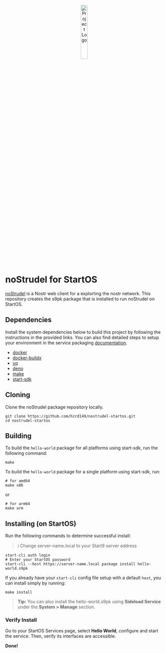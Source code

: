 <p align="center">
  <img src="https://raw.githubusercontent.com/hzrd149/nostrudel/next/screenshots/icon.svg" alt="Project Logo" width="21%">
</p>

# noStrudel for StartOS

[noStrudel](https://github.com/hzrd149/nostrudel) is a Nostr web client for a explorting the nostr network. This repository creates the s9pk package that is installed to run noStrudel on StartOS.

## Dependencies

Install the system dependencies below to build this project by following the instructions in the provided links. You can also find detailed steps to setup your environment in the service packaging [documentation](https://github.com/Start9Labs/service-pipeline#development-environment).

- [docker](https://docs.docker.com/get-docker)
- [docker-buildx](https://docs.docker.com/buildx/working-with-buildx/)
- [yq](https://mikefarah.gitbook.io/yq)
- [deno](https://deno.land/)
- [make](https://www.gnu.org/software/make/)
- [start-sdk](https://github.com/Start9Labs/start-os/tree/master/backend)

## Cloning

Clone the noStrudel package repository locally.

```
git clone https://github.com/hzrd149/nostrudel-startos.git
cd nostrudel-startos
```

## Building

To build the `hello-world` package for all platforms using start-sdk, run the following command:

```
make
```

To build the `hello-world` package for a single platform using start-sdk, run:

```
# for amd64
make x86
```
or
```
# for arm64
make arm
```

## Installing (on StartOS)

Run the following commands to determine successful install:
> :information_source: Change server-name.local to your Start9 server address

```
start-cli auth login
# Enter your StartOS password
start-cli --host https://server-name.local package install hello-world.s9pk
```

If you already have your `start-cli` config file setup with a default `host`, you can install simply by running:

```
make install
```

> **Tip:** You can also install the hello-world.s9pk using **Sideload Service** under the **System > Manage** section.

### Verify Install

Go to your StartOS Services page, select **Hello World**, configure and start the service. Then, verify its interfaces are accessible.

**Done!**
